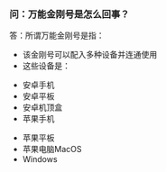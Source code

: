 ### 问：万能金刚号是怎么回事？
答：所谓万能金刚号是指：
- 该金刚号可以配入多种设备并连通使用
- 这些设备是：
* 安卓手机 
* 安卓平板
* 安卓机顶盒
* 苹果手机
+ 苹果平板
+ 苹果电脑MacOS
+ Windows
